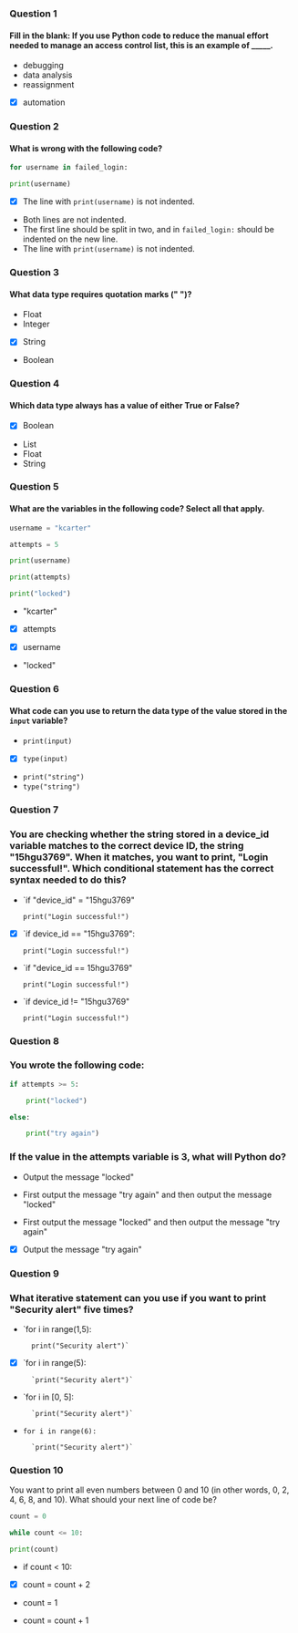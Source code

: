 ### Question 1
#### Fill in the blank: If you use Python code to reduce the manual effort needed to manage an access control list, this is an example of _____.

* debugging
* data analysis
* reassignment
* [x] automation

### Question 2
#### What is wrong with the following code?
```py
for username in failed_login:

print(username)
```

* [x] The line with `print(username)` is not indented.
* Both lines are not indented.
* The first line should be split in two, and in `failed_login:` should be indented on the new line.
* The line with `print(username)` is not indented.

### Question 3
#### What data type requires quotation marks (" ")?

* Float
* Integer
* [x] String
* Boolean

### Question 4
#### Which data type always has a value of either True or False?

* [x] Boolean
* List
* Float
* String

### Question 5
#### What are the variables in the following code? Select all that apply.
```py
username = "kcarter"

attempts = 5

print(username)

print(attempts)

print("locked")
```
  

* "kcarter"

* [x] attempts

* [x] username

* "locked"


### Question 6
#### What code can you use to return the data type of the value stored in the `input` variable?

* `print(input)`
* [x] `type(input)`
* `print("string")`
* `type("string")`

### Question 7

### You are checking whether the string stored in a device_id variable matches to the correct device ID, the string "15hgu3769". When it matches, you want to print, "Login successful!". Which conditional statement has the correct syntax needed to do this?

* `if "device_id" = "15hgu3769"

	`print("Login successful!")`

* [x] `if device_id == "15hgu3769":

	`print("Login successful!")`

* `if "device_id == 15hgu3769"

	`print("Login successful!")`

* `if device_id != "15hgu3769"

	`print("Login successful!")`

### Question 8

### You wrote the following code:

```py 
if attempts >= 5:

	print("locked")

else:

	print("try again")
```

### If the value in the attempts variable is 3, what will Python do?

* Output the message "locked"

* First output the message "try again" and then output the message "locked"

* First output the message "locked" and then output the message "try again"

* [x] Output the message "try again"


### Question 9

### What iterative statement can you use if you want to print "Security alert" five times?

* `for i in range(1,5):

		print("Security alert")`

* [x] `for i in range(5):

		`print("Security alert")`

* `for i in [0, 5]:

		`print("Security alert")`

* `for i in range(6):`

		`print("Security alert")`

### Question 10

You want to print all even numbers between 0 and 10 (in other words, 0, 2, 4, 6, 8, and 10). What should your next line of code be?

```py
count = 0

while count <= 10:

print(count)
```


* if count < 10:

* [x] count = count + 2

* count = 1

* count = count + 1
